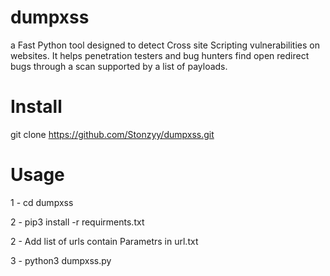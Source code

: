 # dumpxss
a Fast Python tool designed to detect Cross site Scripting vulnerabilities on websites. It helps penetration testers and bug hunters find open redirect bugs through a scan supported by a list of payloads.

# Install 

git clone https://github.com/Stonzyy/dumpxss.git

# Usage

1 - cd dumpxss

2 - pip3 install -r requirments.txt

2 - Add list of urls contain Parametrs in url.txt

3 - python3 dumpxss.py

